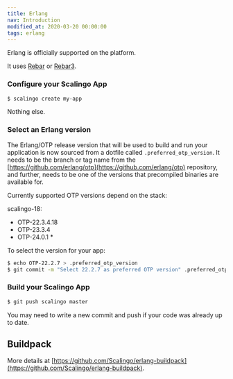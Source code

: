 ```yaml
---
title: Erlang
nav: Introduction
modified_at: 2020-03-20 00:00:00
tags: erlang
---
```


Erlang is officially supported on the platform.

It uses [Rebar](https://github.com/rebar/rebar) or
[Rebar3](https://github.com/rebar/rebar3).

### Configure your Scalingo App

```bash
$ scalingo create my-app
```

Nothing else.

### Select an Erlang version

The Erlang/OTP release version that will be used to build and run your
application is now sourced from a dotfile called `.preferred_otp_version`. It
needs to be the branch or tag name from the
[https://github.com/erlang/otp](https://github.com/erlang/otp) repository, and
further, needs to be one of the versions that precompiled binaries are available
for.

Currently supported OTP versions depend on the stack:

scalingo-18:

* OTP-22.3.4.18
* OTP-23.3.4
* OTP-24.0.1 *

To select the version for your app:

```bash
$ echo OTP-22.2.7 > .preferred_otp_version
$ git commit -m "Select 22.2.7 as preferred OTP version" .preferred_otp_version
```

### Build your Scalingo App

```bash
$ git push scalingo master
```

You may need to write a new commit and push if your code was already up to date.

## Buildpack

More details at
[https://github.com/Scalingo/erlang-buildpack](https://github.com/Scalingo/erlang-buildpack).

